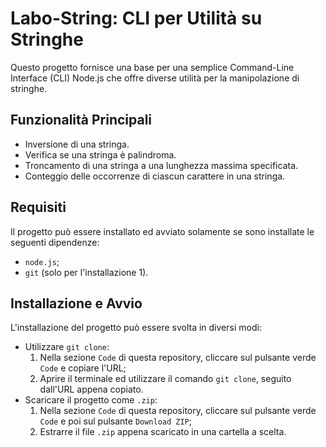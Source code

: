 # Labo-String: CLI per Utilità su Stringhe

Questo progetto fornisce una base per una semplice Command-Line Interface (CLI) Node.js che offre diverse utilità per la manipolazione di stringhe.

## Funzionalità Principali

* Inversione di una stringa.
* Verifica se una stringa è palindroma.
* Troncamento di una stringa a una lunghezza massima specificata.
* Conteggio delle occorrenze di ciascun carattere in una stringa.

## Requisiti
Il progetto può essere installato ed avviato solamente se sono installate le seguenti dipendenze:
* `node.js`;
* `git` (solo per l'installazione 1).

## Installazione e Avvio

L'installazione del progetto può essere svolta in diversi modi:
* Utilizzare `git clone`:
  1. Nella sezione `Code` di questa repository, cliccare sul pulsante verde `Code` e copiare l'URL;
  2. Aprire il terminale ed utilizzare il comando `git clone`, seguito dall'URL appena copiato.
* Scaricare il progetto come `.zip`:
  1. Nella sezione `Code` di questa repository, cliccare sul pulsante verde `Code` e poi sul pulsante `Download ZIP`;
  2. Estrarre il file `.zip` appena scaricato in una cartella a scelta.
